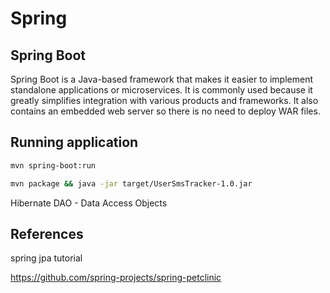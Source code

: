 # Spring

## Spring Boot

Spring Boot is a Java-based framework that makes it easier to implement standalone applications or microservices. It is commonly used because it greatly simplifies integration with various products and frameworks. It also contains an embedded web server so there is no need to deploy WAR files.

## Running application

```bash
mvn spring-boot:run

mvn package && java -jar target/UserSmsTracker-1.0.jar
```

Hibernate DAO - Data Access Objects

## References

spring jpa tutorial

https://github.com/spring-projects/spring-petclinic
